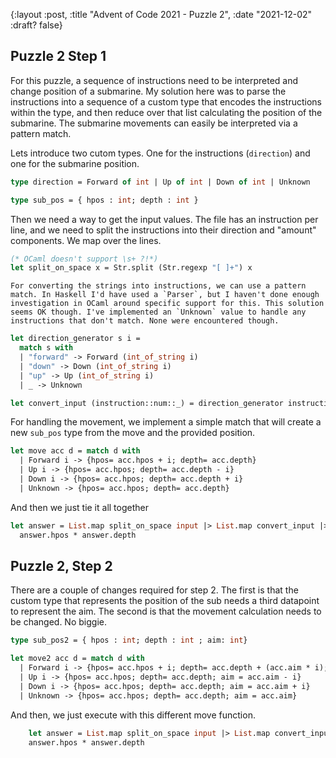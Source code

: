 {:layout :post, :title "Advent of Code 2021 - Puzzle 2", :date "2021-12-02" :draft? false}

## Puzzle 2 Step 1

For this puzzle, a sequence of instructions need to be interpreted and change position of a submarine. My solution here was to parse the instructions into a sequence of a custom type that encodes the instructions within the type, and then reduce over that list calculating the position of the submarine. The submarine movements can easily be interpreted via a pattern match.


Lets introduce two cutom types. One for the instructions (`direction`) and one for the submarine position.

``` ocaml
type direction = Forward of int | Up of int | Down of int | Unknown

type sub_pos = { hpos : int; depth : int }
```

Then we need a way to get the input values. The file has an instruction per line, and we need to split the instructions into their direction and "amount" components. We map over the lines.

``` ocaml
(* OCaml doesn't support \s+ ?!*)
let split_on_space x = Str.split (Str.regexp "[ ]+") x
```

    For converting the strings into instructions, we can use a pattern match. In Haskell I'd have used a `Parser`, but I haven't done enough investigation in OCaml around specific support for this. This solution seems OK though. I've implemented an `Unknown` value to handle any instructions that don't match. None were encountered though.

``` ocaml
let direction_generator s i =
  match s with
  | "forward" -> Forward (int_of_string i)
  | "down" -> Down (int_of_string i)
  | "up" -> Up (int_of_string i)
  | _ -> Unknown

let convert_input (instruction::num::_) = direction_generator instruction num;
```

For handling the movement, we implement a simple match that will create a new `sub_pos` type from the move and the provided position.

``` ocaml
let move acc d = match d with
  | Forward i -> {hpos= acc.hpos + i; depth= acc.depth}
  | Up i -> {hpos= acc.hpos; depth= acc.depth - i}
  | Down i -> {hpos= acc.hpos; depth= acc.depth + i}
  | Unknown -> {hpos= acc.hpos; depth= acc.depth}
```

And then we just tie it all together

``` ocaml
let answer = List.map split_on_space input |> List.map convert_input |> List.fold_left move {hpos = 0; depth = 0} in
  answer.hpos * answer.depth
```

## Puzzle 2, Step 2

There are a couple of changes required for step 2. The first is that the custom type that represents the position of the sub needs a third datapoint to represent the aim. The second is that the movement calculation needs to be changed. No biggie.

``` ocaml
type sub_pos2 = { hpos : int; depth : int ; aim: int}

let move2 acc d = match d with
  | Forward i -> {hpos= acc.hpos + i; depth= acc.depth + (acc.aim * i); aim= acc.aim}
  | Up i -> {hpos= acc.hpos; depth= acc.depth; aim = acc.aim - i}
  | Down i -> {hpos= acc.hpos; depth= acc.depth; aim = acc.aim + i}
  | Unknown -> {hpos= acc.hpos; depth= acc.depth; aim = acc.aim}
```

And then, we just execute with this different move function.

``` ocaml
    let answer = List.map split_on_space input |> List.map convert_input |> List.fold_left move2 {hpos= 0; depth=0; aim=0} in
    answer.hpos * answer.depth
```
